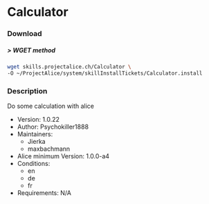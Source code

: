 # Calculator

### Download

##### > WGET method
```bash
wget skills.projectalice.ch/Calculator \
-O ~/ProjectAlice/system/skillInstallTickets/Calculator.install
```

### Description
Do some calculation with alice

- Version: 1.0.22
- Author: Psychokiller1888
- Maintainers:
  - Jierka
  - maxbachmann
- Alice minimum Version: 1.0.0-a4
- Conditions:
  - en
  - de
  - fr
- Requirements: N/A

